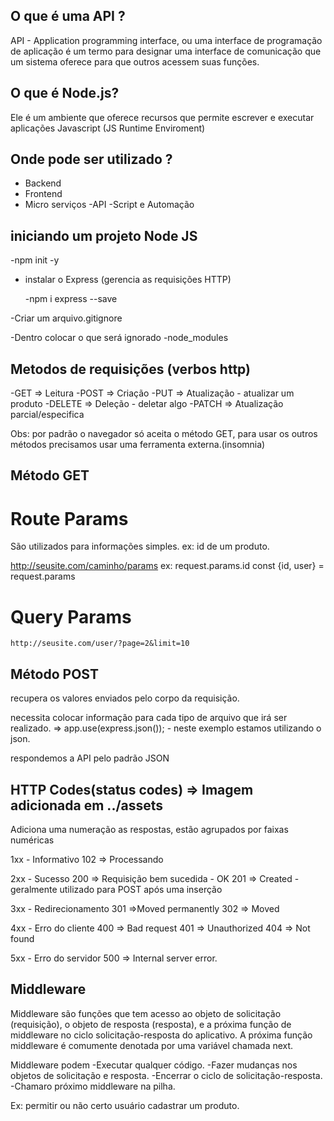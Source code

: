 ## O que é uma API ?

API - Application programming interface, ou uma interface de programação de aplicação é um termo para designar uma interface de comunicação que um sistema oferece para que outros acessem suas funções.


## O que é Node.js?

Ele é um ambiente que oferece recursos que permite escrever e executar aplicações Javascript (JS Runtime Enviroment)

## Onde pode ser utilizado ?

- Backend
- Frontend
- Micro serviços
-API
-Script e Automação

## iniciando um projeto Node JS

-npm init -y

- instalar o Express (gerencia as requisições HTTP)

  -npm i express --save

-Criar um arquivo.gitignore

  -Dentro colocar o que será ignorado
  -node_modules

## Metodos de requisições (verbos http)
  -GET => Leitura
  -POST => Criação
  -PUT => Atualização - atualizar um produto
  -DELETE => Deleção - deletar algo
  -PATCH => Atualização parcial/especifica

  Obs: por padrão o navegador só aceita o método GET, para usar os outros métodos precisamos usar uma ferramenta externa.(insomnia)

## Método GET

  # Route Params

  São utilizados para informações simples.
  ex: id de um produto.

  http://seusite.com/caminho/params
  ex: request.params.id
  const {id, user} = request.params

  # Query Params

    http://seusite.com/user/?page=2&limit=10

## Método POST

recupera os valores enviados pelo corpo da requisição.

necessita colocar informação para cada tipo de arquivo que irá ser realizado. => app.use(express.json()); - neste exemplo estamos utilizando o json.

respondemos a API pelo padrão JSON

## HTTP Codes(status codes) => Imagem adicionada em ../assets

  Adiciona uma numeração as respostas, estão agrupados por faixas numéricas

  1xx - Informativo
    102 => Processando

  2xx - Sucesso
    200 => Requisição bem sucedida - OK
    201 => Created - geralmente utilizado para POST após uma inserção

  3xx - Redirecionamento
    301 =>Moved permanently
    302 => Moved

  4xx - Erro do cliente
    400 => Bad request
    401 => Unauthorized
    404 => Not found

  5xx - Erro do servidor
    500 => Internal server error.

## Middleware

  Middleware são funções que tem acesso ao objeto de
  solicitação (requisição), o objeto de resposta (resposta), e a
  próxima função de middleware no ciclo solicitação-resposta do
  aplicativo.
  A próxima função middleware é comumente denotada por uma
  variável chamada next.

 Middleware podem
  -Executar qualquer código.
  -Fazer mudanças nos objetos de solicitação e resposta.
  -Encerrar o ciclo de solicitação-resposta.
  -Chamaro próximo middleware na pilha.

  Ex: permitir ou não certo usuário cadastrar um produto.